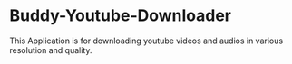# Buddy-Youtube-Downloader
This Application is for downloading youtube videos and audios in various resolution and quality.
